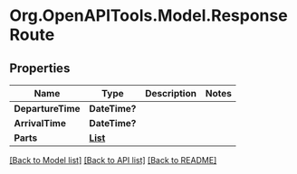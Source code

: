 # Org.OpenAPITools.Model.ResponseRoute

## Properties

Name | Type | Description | Notes
------------ | ------------- | ------------- | -------------
**DepartureTime** | **DateTime?** |  | 
**ArrivalTime** | **DateTime?** |  | 
**Parts** | [**List<ResponseRoutePart>**](ResponseRoutePart.md) |  | 

[[Back to Model list]](../README.md#documentation-for-models) [[Back to API list]](../README.md#documentation-for-api-endpoints) [[Back to README]](../README.md)

